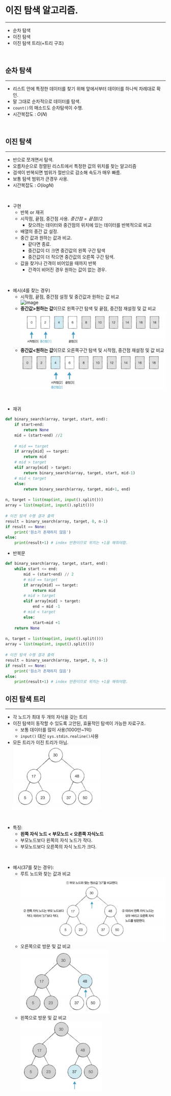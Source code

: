 # 이진 탐색 알고리즘.
---
* 순차 탐색
* 이진 탐색
* 이진 탐색 트리(+트리 구조)

<br>

## 순차 탐색
---
* 리스트 안에 특정한 데이터를 찾기 위해 앞에서부터 데이터를 하나씩 차례대로 확인.
* 말 그대로 순차적으로 데이터를 탐색.
* `count()`의 매소드도 순차탐색이 수행.
* 시간복잡도 : $O(N)$

<br>

## 이진 탐색
---
* 반으로 쪼개면서 탐색.
* 오름차순으로 정렬된 리스트에서 특정한 값의 위치를 찾는 알고리즘
* 검색이 반복되면 범위가 절반으로 감소해 속도가 매우 빠름.
* 보통 탐색 범위가 큰경우 사용.
* 시간복잡도 : $O(logN)$ 

</br>

* 구현
    * 반복 or 재귀
    * 시작점, 끝점, 중간점 사용. $중간점 = 끝점//2$
        * 찾으려는 데이터와 중간점의 위치에 있는 데이터를 반복적으로 비교
    * 배열의 중간 값 설정.
    * 중간 값과 원하는 값과 비교.
        * 같다면 종료.
        * 중간값이 더 크면 중간값의 왼쪽 구간 탐색
        * 중간값이 더 작으면 중간값의 오른쪽 구간 탐색.
    * 값을 찾거나 간격이 비어있을 때까지 반복
        * 간격이 비어진 경우 원하는 값이 없는 경우.

</br>

* 예시(4를 찾는 경우)
    * 시작점, 끝점, 중간점 설정 및 중간값과 원하는 값 비교  
    ![image]([../image/binary_search.png](https://github.com/Sbeom12/study/blob/main/image/binary_search.png?raw=true))
    * **중간값>원하는 값**이므로 왼쪽구간 탐색 및 끝점, 중간점 재설정 및 값 비교  
    ![Alt text](https://github.com/Sbeom12/study/blob/main/image/binary_search1.png?raw=true)
    * **중간값<원하는 값**이므로 오른쪽구간 탐색 및 시작점, 중간점 재설정 및 값 비교  
    ![Alt text](https://github.com/Sbeom12/study/blob/main/image/binary_search2.png?raw=true)

</br>

* 재귀
``` Python
def binary_search(array, target, start, end):
    if start>end:
        return None
    mid = (start+end) //2

    # mid == target
    if array[mid] == target:
        return mid
    # mid > target
    elif array[mid] > target:
        return binary_search(array, target, start, mid-1)
    # mid < target
    else:
        return binary_search(array, target, mid+1, end)

n, target = list(map(int, input().split()))
array = list(map(int, input().split()))

# 이진 탐색 수행 결과 출력
result = binary_search(array, target, 0, n-1)
if result == None:
    print('원소가 존재하지 않음')
else:
    print(result+1) # index 반환이므로 위치는 +1을 해줘야함.
```

* 반복문
``` Python
def binary_search(array, target, start, end):
    while start <= end:
        mid = (start+end) // 2
        # mid == target
        if array[mid] == target:
            return mid
        # mid > target
        elif array[mid] > target:
            end = mid -1
        # mid < target
        else:
            start=mid +1
    return None

n, target = list(map(int, input().split()))
array = list(map(int, input().split()))

# 이진 탐색 수행 결과 출력
result = binary_search(array, target, 0, n-1)
if result == None:
    print('원소가 존재하지 않음')
else:
    print(result+1) # index 반환이므로 위치는 +1을 해줘야함.
```

## 이진 탐색 트리
---
* 각 노드가 최대 두 개의 자식을 갖는 트리
* 이진 탐색이 동작할 수 있도록 고안된, 효율적인 탐색이 가능한 자료구조.
    * 보통 데이터를 많이 사용(1000만~1억)
    * `input()` 대신 `sys.stdin.realine()`사용
* 모든 트리가 이진 트리가 아님.  
![Alt text](https://github.com/Sbeom12/study/blob/main/image/binarytree.png?raw=true)

</br>

* 특징:
    * **왼쪽 자식 노드 < 부모노드 < 오른쪽 자식노드**
    * 부모노드보다 왼쪽의 자식 노드가 작다.
    * 부모노드보다 오른쪽의 자식 노드가 크다.

</br>

* 예시(37를 찾는 경우):
    * 루트 노드와 찾는 값과 비교  
    ![Alt text](https://github.com/Sbeom12/study/blob/main/image/binarytree_search1.png?raw=true)
    * 오른쪽으로 방문 및 값 비교  
    ![Alt text](https://github.com/Sbeom12/study/blob/main/image/binarytree_search2.png?raw=true)
    * 왼쪽으로 방문 및 값 비교  
    ![Alt text](https://github.com/Sbeom12/study/blob/main/image/binarytree_search3.png?raw=true)

